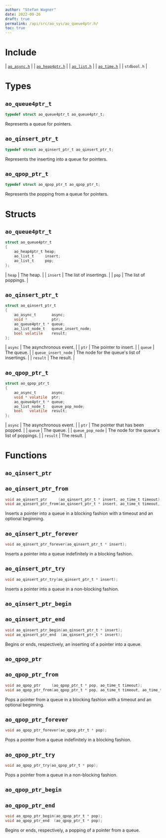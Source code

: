 ```yaml
---
author: "Stefan Wagner"
date: 2022-09-26
draft: true
permalink: /api/src/ao_sys/ao_queue4ptr.h/
toc: true
---
```


# Include

| [`ao_async.h`](ao_async.h.md) |
| [`ao_heap4ptr.h`](../ao/ao_heap4ptr.h.md) |
| [`ao_list.h`](../ao/ao_list.h.md) |
| [`ao_time.h`](ao_time.h.md) |
| `stdbool.h` |

# Types

## `ao_queue4ptr_t`

```c
typedef struct ao_queue4ptr_t ao_queue4ptr_t;
```

Represents a queue for pointers.

## `ao_qinsert_ptr_t`

```c
typedef struct ao_qinsert_ptr_t ao_qinsert_ptr_t;
```

Represents the inserting into a queue for pointers.

## `ao_qpop_ptr_t`

```c
typedef struct ao_qpop_ptr_t ao_qpop_ptr_t;
```

Represents the popping from a queue for pointers.

# Structs

## `ao_queue4ptr_t`

```c
struct ao_queue4ptr_t
{
    ao_heap4ptr_t heap;
    ao_list_t     insert;
    ao_list_t     pop;
};
```

| `heap` | The heap. |
| `insert` | The list of insertings. |
| `pop` | The list of poppings. |

## `ao_qinsert_ptr_t`

```c
struct ao_qinsert_ptr_t
{
    ao_async_t       async;
    void *           ptr;
    ao_queue4ptr_t * queue;
    ao_list_node_t   queue_insert_node;
    bool volatile    result;
};
```

| `async` | The asynchronous event. |
| `ptr` | The pointer to insert. |
| `queue` | The queue. |
| `queue_insert_node` | The node for the queue's list of insertings. |
| `result` | The result. |

## `ao_qpop_ptr_t`

```c
struct ao_qpop_ptr_t
{
    ao_async_t       async;
    void * volatile  ptr;
    ao_queue4ptr_t * queue;
    ao_list_node_t   queue_pop_node;
    bool   volatile  result;
};
```

| `async` | The asynchronous event. |
| `ptr` | The pointer that has been popped. |
| `queue` | The queue. |
| `queue_pop_node` | The node for the queue's list of poppings. |
| `result` | The result. |

# Functions

## `ao_qinsert_ptr`
## `ao_qinsert_ptr_from`

```c
void ao_qinsert_ptr     (ao_qinsert_ptr_t * insert, ao_time_t timeout);
void ao_qinsert_ptr_from(ao_qinsert_ptr_t * insert, ao_time_t timeout, ao_time_t beginning);
```

Inserts a pointer into a queue in a blocking fashion with a timeout and an optional beginning.

## `ao_qinsert_ptr_forever`

```c
void ao_qinsert_ptr_forever(ao_qinsert_ptr_t * insert);
```

Inserts a pointer into a queue indefinitely in a blocking fashion.

## `ao_qinsert_ptr_try`

```c
void ao_qinsert_ptr_try(ao_qinsert_ptr_t * insert);
```

Inserts a pointer into a queue in a non-blocking fashion.

## `ao_qinsert_ptr_begin`
## `ao_qinsert_ptr_end`

```c
void ao_qinsert_ptr_begin(ao_qinsert_ptr_t * insert);
void ao_qinsert_ptr_end  (ao_qinsert_ptr_t * insert);
```

Begins or ends, respectively, an inserting of a pointer into a queue.

## `ao_qpop_ptr`
## `ao_qpop_ptr_from`

```c
void ao_qpop_ptr     (ao_qpop_ptr_t * pop, ao_time_t timeout);
void ao_qpop_ptr_from(ao_qpop_ptr_t * pop, ao_time_t timeout, ao_time_t beginning);
```

Pops a pointer from a queue in a blocking fashion with a timeout and an optional beginning.

## `ao_qpop_ptr_forever`

```c
void ao_qpop_ptr_forever(ao_qpop_ptr_t * pop);
```

Pops a pointer from a queue indefinitely in a blocking fashion.

## `ao_qpop_ptr_try`

```c
void ao_qpop_ptr_try(ao_qpop_ptr_t * pop);
```

Pops a pointer from a queue in a non-blocking fashion.

## `ao_qpop_ptr_begin`
## `ao_qpop_ptr_end`

```c
void ao_qpop_ptr_begin(ao_qpop_ptr_t * pop);
void ao_qpop_ptr_end  (ao_qpop_ptr_t * pop);
```

Begins or ends, respectively, a popping of a pointer from a queue.
